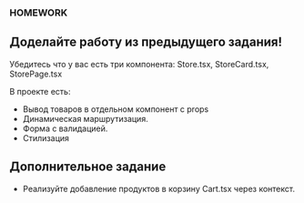 ### HOMEWORK

## Доделайте работу из предыдущего задания!

Убедитесь что у вас есть три компонента: Store.tsx, StoreCard.tsx, StorePage.tsx

В проекте есть:
- Вывод товаров в отдельном компонент с props
- Динамическая маршрутизация.
- Форма с валидацией.
- Стилизация


## Дополнительное задание

- Реализуйте добавление продуктов в корзину Cart.tsx через контекст.
